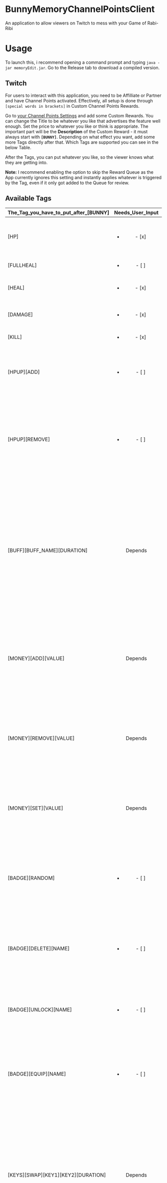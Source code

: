 # BunnyMemoryChannelPointsClient
An application to allow viewers on Twitch to mess with your Game of Rabi-Ribi

# Usage
To launch this, i recommend opening a command prompt and typing ``java -jar memoryEdit.jar``.
Go to the Release tab to download a compiled version.

## Twitch
For users to interact with this application, you need to be Affilliate or Partner and have
Channel Points activated. Effectively, all setup is done through ``[special words in brackets]``
in Custom Channel Points Rewards.

Go to [your Channel Points Settings](https://dashboard.twitch.tv/community/channel-points/rewards)
and add some Custom Rewards. You can change the Title to be whatever you like that advertises
the feature well enough. Set the price to whatever you like or think is appropriate.
The important part will be the **Description** of the Custom Reward - it must always start with
**``[BUNNY]``**. Depending on what effect you want, add some more Tags directly after that. Which
Tags are supported you can see in the below Table.

After the Tags, you can put whatever you like, so the viewer knows what they are getting into.

**Note:** I recommend enabling the option to skip the Reward Queue as the App currently
ignores this setting and instantly applies whatever is triggered by the Tag, even if it only
got added to the Queue for review.

## Available Tags
| The_Tag_you_have_to_put_after_[BUNNY] | Needs_User_Input | Description |
|------------------------------------|:----------------:|-------------|
| [HP] | <ul><li>- [x]  </li></ul>|Sets your current HP to whatever value the Viewer entered|
| [FULLHEAL] | <ul><li>- [ ] </li></ul>|Fully heals you*|
| [HEAL] | <ul><li>- [x]  </li></ul> | Heals you by the amount specified by the Viewer*|
| [DAMAGE] | <ul><li>- [x]  </li></ul> | Damages you by the amount specified by the Viewer|
| [KILL] | <ul><li>- [x]  </li></ul> | Kills you!|
| [HPUP][ADD] | <ul><li>- [ ] </li></ul> | Adds one of the unused Max HP Ups to your inventory, effectively increasing your Max HP.|
| [HPUP][REMOVE] | <ul><li>- [ ] </li></ul> | Removes one of the unused Max HP Ups from your inventory, effectively decreasing your Max HP (if you had one of the unused HP Ups applied before.)|
| [BUFF][BUFF_NAME][DURATION]| Depends | Applies a Buff or Debuff to you. See Table below for valid BUFF_NAMEs. Valid durations are ``REMOVE`` (to remove it), ``INSTANT``, ``SHORT``, ``MEDIUM``, ``LONG`` and ``VERYLONG``. If you set the duration to be ``CUSTOM``, the buff will be applied for the duration the viewer entered.|
| [MONEY][ADD][VALUE] | Depends | Gives you the amount of money specified by ``VALUE``. If ``VALUE`` is ``CUSTOM``, you get the amount of money specified by the viewer instead.|
| [MONEY][REMOVE][VALUE] | Depends | Removes the amount of money specified by ``VALUE`` from you. If ``VALUE`` is ``CUSTOM``, you lose the amount of money specified by the viewer instead.|
| [MONEY][SET][VALUE] | Depends | Just like the above two, just that it ``SET``s your money to the ``VALUE`` specified. May be ``CUSTOM``.|
| [BADGE][RANDOM] | <ul><li>- [ ] </li></ul> | Randomizes your entire Badge Inventory, randomly removing, deleting and equipping badges. Does not care about the Badge Point limit. |
| [BADGE][DELETE][NAME] | <ul><li>- [ ] </li></ul> | Entirely deletes the badge of name ``NAME`` from your inventory. See table below for valid ``NAME``s.|
| [BADGE][UNLOCK][NAME] | <ul><li>- [ ] </li></ul> | Unlocks the badge of name ``NAME`` for you. Unequips the Badge if it was equipped! See table below for valid ``NAME``s.|
| [BADGE][EQUIP][NAME] | <ul><li>- [ ] </li></ul> | Equips the badge of name ``NAME`` for you. Unlocks it if it was not unlocked before. See table below for valid ``NAME``s.|
| [KEYS][SWAP][KEY1][KEY2][DURATION] | Depends | Swaps the two specified ``KEY``s for ``DURATION`` seconds. ``DURATION`` may be ``CUSTOM``. See above. See below for valid ``KEY`` Names. Note that it can get pretty messy with multiple keyswaps for the same keys. Once all Key Swaps expire, the original Key Config will be restores.|

*Note: If you are killed and are still on the death screen, healing you will technically revive you!

## Available ``BUFF`` Names
| Name |
|:---:|
|SPEED_DOWN|
|NUMB|
|POISON|
|ATTACK_DOWN|
|DEFENSE_DOWN|
|CURSED|
|STUNNED|
|BAN_SKILL|
|MANA_DOWN|
|FREEZE|
|BURN|
|ATTACK_UP|
|DEFENSE_UP|
|HP_RECOVER|
|SP_RECOVER|
|SHRINK|
|GIANT|
|ARREST|
|SPEED_UP|
|HALO|
|BADGE_COPY|
|NULL_MEELE|
|DEFENSE_BOOST|
|DEFENSE_DROP|
|STAMINA_DOWN|
|NULL_SLOW|
|SUPER_ARMOUR|
|QUAD_DAMAGE|
|DOUBLE_DAMAGE|
|SPEEDY|
|MAXHP_UP|
|MAXMP_UP|
|AMULET_CUT|
|HP_REGEN|
|MP_REGEN|
|GIVE_ATK_DOWN|
|GIVE_DEF_DOWN|
|UNSTABLE|
|BOOST_FAIL|
|HEX_CANCEL|
|LUCKY_SEVEN|
|QUICK_REFLEX|
|DEFENSE_BOOST_PLUS|
|ENDURANCE|
|FATIGUE|
|HALO_BOOST_1|
|HALO_BOOST_2|
|HALO_BOOST_3|
|99_REFLECT|
|SURVIVAL_INSTINCT|
|AMULET_DRAIN|
|MORTALITY|
|NO_BADGES|
|INSTANT_DEATH|
|HEALTH_ABSORB|
|POWER_ABSORB|
|300_REVENGE|
|BUNNY_LOVER|
|HEALING|
|T_MINUS_TWO|
|T_MINUS_ONE|
|ATTACK_BOOST|
|MEOW_RESPAWN|
|NULL|

## Available ``BADGE`` Names
| Name |
|:---:|
|HEALTH_UP|
|HEALTH_SURGE|
|MANA_UP|
|MANA_SURGE|
|CRISIS_BOOST|
|ATTACK_GROW|
|DEFENSE_GROW|
|ATTACK_TRADE|
|DEFENSE_TRADE|
|ARM_STRENGTH|
|CARROT_BOOST|
|WEAKEN|
|SELF_DEFENSE|
|ARMORED|
|LUCKY_SEVEN|
|HEX_CANCEL|
|PURE_LOVE|
|TOXIC_STRIKE|
|FRAME_CANCEL|
|HEALTH_WAGER|
|MANA_WAGER|
|STAMINA_PLUS|
|BLESSED|
|HITBOX_DOWN|
|CASHBACK|
|SURVIVAL|
|TOP_FORM|
|TOUGH_SKIN|
|ERINA_BADGE|
|RIBBON_BADGE|
|AUTO_TRIGGER|
|LILITHS_GIFT|

## Available ``KEY`` Names
| Name |
|:---:|
|UP|
|DOWN|
|LEFT|
|RIGHT|
|JUMP|
|MAGIC_ATTACK|
|MEELEE_ATTACK|
|BOOST_ATTACK|
|CHANGE_MAGIC_TYPE_LEFT|
|CHANGE_MAGIC_TYPE_RIGHT|
|ITEM_MENU|
|AMULET|
|DASH|

# Dev Notes
If you want to compile this, make sure to grab a copy of an ``org.json``-compatible library, Java-Websocket, JNA (5.5) and [marenJT](https://github.com/Marenthyu/marenJT).

// This code is a mess and needs refactoring. Probably. It's cleaner than NepBot.
